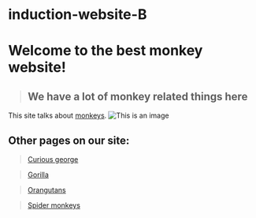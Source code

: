 # induction-website-B
# **Welcome to the best monkey website!**
> ## We have a lot of monkey related things here

This site talks about [monkeys](https://en.wikipedia.org/wiki/Monkey).
![This is an image](https://i.ytimg.com/vi/GgqzyzljhnM/maxresdefault.jpg)

## Other pages on our site:

>[Curious george](/curious_george.md)

>[Gorilla](/gorilla.md)

>[Orangutans](/leons_orangutan_page.md)

>[Spider monkeys](/spider_monkey.md)
